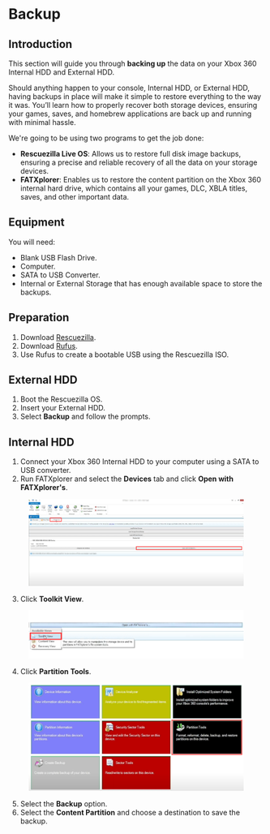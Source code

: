 # Backup

## Introduction

This section will guide you through **backing up** the data on your Xbox 360 Internal HDD and External HDD.&#x20;

Should anything happen to your console, Internal HDD, or External HDD, having backups in place will make it simple to restore everything to the way it was. You’ll learn how to properly recover both storage devices, ensuring your games, saves, and homebrew applications are back up and running with minimal hassle.

We're going to be using two programs to get the job done:

* **Rescuezilla Live OS**: Allows us to restore full disk image backups, ensuring a precise and reliable recovery of all the data on your storage devices.
* **FATXplorer**: Enables us to restore the content partition on the Xbox 360 internal hard drive, which contains all your games, DLC, XBLA titles, saves, and other important data.

## Equipment

You will need:

* Blank USB Flash Drive.
* Computer.
* SATA to USB Converter.
* Internal or External Storage that has enough available space to store the backups.

## Preparation

1. Download [Rescuezilla](https://github.com/rescuezilla/rescuezilla/releases/download/2.5.1/rescuezilla-2.5.1-64bit.noble.iso).
2. Download [Rufus](https://github.com/pbatard/rufus/releases/download/v4.5/rufus-4.5.exe).
3. Use Rufus to create a bootable USB using the Rescuezilla ISO.

## External HDD

1. Boot the Rescuezilla OS.
2. Insert your External HDD.
3. Select **Backup** and follow the prompts.

## Internal HDD

1. Connect your Xbox 360 Internal HDD to your computer using a SATA to USB converter.
2. Run FATXplorer and select the **Devices** tab and click **Open with FATXplorer's**.

<figure><img src="../../../.gitbook/assets/image (28).png" alt=""><figcaption></figcaption></figure>

3. Click **Toolkit View**.

<figure><img src="../../../.gitbook/assets/image (29).png" alt=""><figcaption></figcaption></figure>

4. Click **Partition Tools**.

<figure><img src="../../../.gitbook/assets/image (30).png" alt=""><figcaption></figcaption></figure>

5. Select the **Backup** option.
6. Select the **Content Partition** and choose a destination to save the backup.
